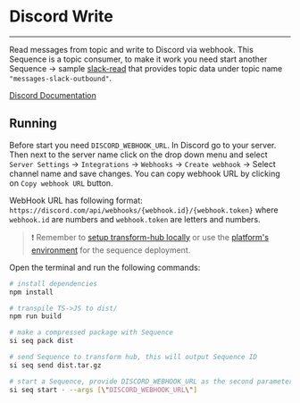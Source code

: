 # Discord Write

___

Read messages from topic and write to Discord via webhook. This Sequence is a topic consumer, to make it work you need start another Sequence → sample [slack-read](../slack-read/) that provides topic data under topic name `"messages-slack-outbound"`.

[Discord Documentation](https://discord.com/developers/docs/resources/webhook)

## Running

Before start you need `DISCORD_WEBHOOK_URL`. In Discord go to your server. Then next to the server name click on the drop down menu and select `Server Settings` -> `Integrations` -> `Webhooks` -> `Create webhook` -> Select channel name and save changes. You can copy webhook URL by clicking on `Copy webhook URL` button.

WebHook URL has following format: `https://discord.com/api/webhooks/{webhook.id}/{webhook.token}` where `webhook.id` are numbers and `webhook.token` are letters and numbers.

> ❗ Remember to [setup transform-hub locally](https://docs.scramjet.org/transform-hub/installation) or use the [platform's environment](https://docs.scramjet.org/platform/get-started/) for the sequence deployment.

Open the terminal and run the following commands:

```bash
# install dependencies
npm install

# transpile TS->JS to dist/
npm run build

# make a compressed package with Sequence
si seq pack dist

# send Sequence to transform hub, this will output Sequence ID
si seq send dist.tar.gz

# start a Sequence, provide DISCORD_WEBHOOK_URL as the second parameter
si seq start - --args [\"DISCORD_WEBHOOK_URL\"]
```
